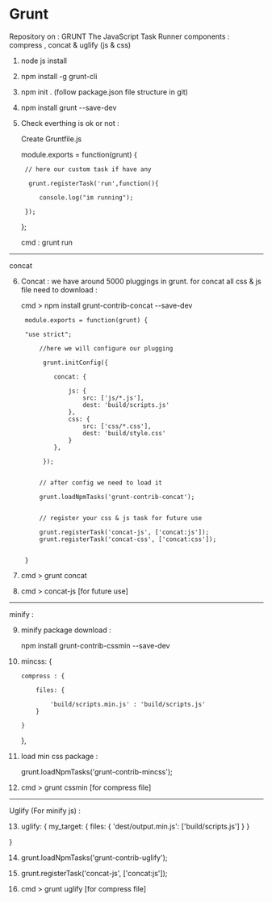 # Grunt
Repository on : GRUNT The JavaScript Task Runner  components : compress , concat &amp; uglify (js &amp; css)
1. node js install


2. npm install -g grunt-cli


3. npm init . (follow package.json file structure in git)


4. npm install grunt --save-dev


5. Check everthing is ok or not :

	Create Gruntfile.js

	module.exports = function(grunt) {
	
		 
		// here our custom task if have any 
		
		 grunt.registerTask('run',function(){
		 
			console.log("im running");
			
		});

	};

	cmd : grunt run
	
	
_________________________

concat 
	
	
6. Concat : we have around 5000 pluggings in grunt. for concat all css & js file need to download :



	cmd > npm install grunt-contrib-concat --save-dev

	
	
	

		module.exports = function(grunt) {
		
		"use strict";

			//here we will configure our plugging
			
			 grunt.initConfig({
				
				concat: {

					js: {
						src: ['js/*.js'],
						dest: 'build/scripts.js'
					},
					css: {
						src: ['css/*.css'],
						dest: 'build/style.css'
					}
				},
			 
			 });
			 
			
			// after config we need to load it 
			
			grunt.loadNpmTasks('grunt-contrib-concat');
			
			
			// register your css & js task for future use
		
			grunt.registerTask('concat-js', ['concat:js']);
			grunt.registerTask('concat-css', ['concat:css']);
		
		
		}
	
	
	
7. cmd > grunt concat

8. cmd > concat-js		[for future use]


_________________________


minify :



9. minify package download :

   npm install grunt-contrib-cssmin --save-dev	

   
10. mincss: {

		compress : {
			
			files: {
			
				'build/scripts.min.js' : 'build/scripts.js'
			}
		
		}
	},
   
11. load min css package :

	grunt.loadNpmTasks('grunt-contrib-mincss');
	
	
12. cmd > grunt cssmin			[for compress file]





_________________________


Uglify (For minify js) :



13. uglify: {
	my_target: {
	  files: {
		'dest/output.min.js': ['build/scripts.js']
	  }
	}
	
  }	


14. grunt.loadNpmTasks('grunt-contrib-uglify');
 
 
15. grunt.registerTask('concat-js', ['concat:js']);

					
16. cmd > grunt uglify		[for compress file]

